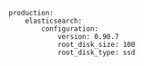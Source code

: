 <!-- usedin: [ _includes/_inlines/Deployment/common/building-a-manifest-file/building-a-manifest-file_elasticsearch-v1.md] -->

```
production:
    elasticsearch:
        configuration:
            version: 0.90.7
            root_disk_size: 100
            root_disk_type: ssd
```
